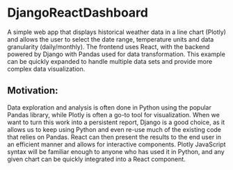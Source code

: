 # DjangoReactDashboard
A simple web app that displays historical weather data in a line chart (Plotly) and allows the user to select the date range, temperature units and data granularity (daily/monthly).  The frontend uses React, with the backend powered by Django with Pandas used for data transformation.
This example can be quickly expanded to handle multiple data sets and provide more complex data visualization.

## Motivation:
Data exploration and analysis is often done in Python using the popular Pandas library, while Plotly is often a go-to tool for visualization.  When we want to turn this work into a persistent report, Django is a good choice, as it allows us to keep using Python and even re-use much of the existing code that relies on Pandas.
React can then present the results to the end user in an efficient manner and allows for interactive components.
Plotly JavaScript syntax will be familiar enough to anyone who has used it in Python, and any given chart can be quickly integrated into a React component.
